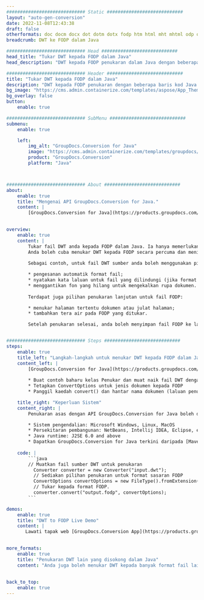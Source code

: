 ```yaml
---
############################# Static ############################
layout: "auto-gen-conversion"
date: 2022-11-08T12:43:38
draft: false
otherformats: doc docm docx dot dotm dotx fodp htm html mht mhtml odp odt otp pot potm potx pps ppsm ppsx ppt pptm pptx rtf
breadcrumb: DWT ke FODP dalam Java

############################# Head ############################
head_title: "Tukar DWT kepada FODP dalam Java"
head_description: "DWT kepada FODP penukaran dalam Java dengan beberapa baris kod. Tukar lebih 160 format fail menggunakan API penukaran dokumen GroupDocs untuk Java"

############################# Header ############################
title: "Tukar DWT kepada FODP dalam Java"
description: "DWT kepada FODP penukaran dengan beberapa baris kod Java."
bg_image: "https://cms.admin.containerize.com/templates/aspose/App_Themes/V3/images/bg/header1.png"
bg_overlay: false
button:
    enable: true

############################# SubMenu ############################
submenu:
    enable: true

    left:
        img_alt: "GroupDocs.Conversion for Java"
        image: "https://cms.admin.containerize.com/templates/groupdocs/images/product-logos/90x90-noborder/groupdocs-conversion-java.png"
        product: "GroupDocs.Conversion"
        platform: "Java"



############################# About ############################
about:
    enable: true
    title: "Mengenai API GroupDocs.Conversion for Java."
    content: |
        [GroupDocs.Conversion for Java](https://products.groupdocs.com/conversion/java/) ialah API penukaran format fail lanjutan untuk menukar antara imej popular dan format dokumen seperti Microsoft Office, OpenDocument, PDF, HTML, e-mel, CAD. dan banyak lagi dengan hanya beberapa baris kod. API asli secara automatik mengesan format dokumen asal dan menawarkan banyak pilihan untuk menyesuaikan dokumen yang ditukar. Bersama-sama dengan fungsi mengekstrak maklumat daripada dokumen, ia juga menyokong caching hasil penukaran ke cakera tempatan secara lalai. Walau bagaimanapun, sebarang jenis storan cache boleh disokong dengan melaksanakan antara muka yang sesuai - Amazon S3, Dropbox, Google Drive, Windows Azure, Reddis atau mana-mana yang lain.
    

overview:
    enable: true
    content: |
        Tukar fail DWT anda kepada FODP dalam Java. Ia hanya memerlukan beberapa baris kod Java pada mana-mana platform pilihan anda, seperti Windows, Linux, macOS.
        Anda boleh cuba menukar DWT kepada FODP secara percuma dan menilai kualiti hasil penukaran. Bersama-sama dengan skrip penukaran fail mudah, anda boleh mencuba pilihan yang lebih canggih untuk memuatkan fail sumber DWT dan menyimpan output FODP. 
        
        Sebagai contoh, untuk fail DWT sumber anda boleh menggunakan pilihan pemuatan berikut:

        * pengesanan automatik format fail;
        * nyatakan kata laluan untuk fail yang dilindungi (jika format fail menyokongnya);
        * menggantikan fon yang hilang untuk mengekalkan rupa dokumen.
        
        Terdapat juga pilihan penukaran lanjutan untuk fail FODP:

        * menukar halaman tertentu dokumen atau julat halaman;
        * tambahkan tera air pada FODP yang ditukar.

        Setelah penukaran selesai, anda boleh menyimpan fail FODP ke laluan fail setempat anda atau ke mana-mana storan pihak ketiga seperti FTP, Amazon S3, Google Drive, Dropbox dll. Sila ambil perhatian - untuk menukar DWT kepada FODP, anda tidak perlu memasang sebarang perisian tambahan, seperti MS Office, Open Office, Adobe Acrobat Reader dsb.


############################# Steps ############################
steps:
    enable: true
    title_left: "Langkah-langkah untuk menukar DWT kepada FODP dalam Java"
    content_left: |
        [GroupDocs.Conversion for Java](https://products.groupdocs.com/conversion/java/) membenarkan pembangun menukar fail DWT kepada FODP dengan mudah dengan beberapa baris kod.
        
        * Buat contoh baharu kelas Penukar dan muat naik fail DWT dengan laluan penuh
        * Tetapkan ConvertOptions untuk jenis dokumen kepada FODP
        * Panggil kaedah convert() dan hantar nama dokumen (laluan penuh) dan format (FODP) sebagai parameter

    title_right: "Keperluan Sistem"
    content_right: |
        Penukaran asas dengan API GroupDocs.Conversion for Java boleh dilakukan dengan hanya beberapa baris kod. API kami disokong pada semua platform dan sistem pengendalian utama. Sebelum melaksanakan kod di bawah, pastikan anda mempunyai prasyarat berikut dipasang pada sistem anda.

        * Sistem pengendalian: Microsoft Windows, Linux, MacOS
        * Persekitaran pembangunan: NetBeans, Intellij IDEA, Eclipse, etc.
        * Java runtime: J2SE 6.0 and above
        * Dapatkan GroupDocs.Conversion for Java terkini daripada [Maven](https://repository.groupdocs.com/webapp/#/artifacts/browse/tree/General/repo/com/groupdocs/groupdocs-conversion)
         
    code: |
        ```java    
        // Muatkan fail sumber DWT untuk penukaran
          Converter converter = new Converter("input.dwt");
          // Sediakan pilihan penukaran untuk format sasaran FODP
          ConvertOptions convertOptions = new FileType().fromExtension("fodp").getConvertOptions();
          // Tukar kepada format FODP.
          converter.convert("output.fodp", convertOptions);
        ```

demos:
    enable: true
    title: "DWT to FODP Live Demo"
    content: |
       Lawati tapak web [GroupDocs.Conversion App](https://products.groupdocs.app/conversion/family) kami dan cuba DWT kepada FODP penukaran sekarang. Demo percuma mempunyai faedah berikut
          

more_formats:
    enable: true
    title: "Penukaran DWT lain yang disokong dalam Java"
    content: "Anda juga boleh menukar DWT kepada banyak format fail lain. Sila lihat senarai di bawah."
       
       
back_to_top:
    enable: true
---
```

